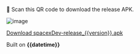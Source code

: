 :rocket: Scan this QR code to download the release APK.

![image](https://api.qrserver.com/v1/create-qr-code/?size=150x150&data={{artifact_url_encoded}})

[Download spacexDev-release_{{version}}.apk]({{artifact_url}})

Built on **{{datetime}}**
